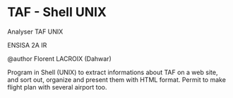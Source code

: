 TAF - Shell UNIX
==============

Analyser TAF UNIX

ENSISA 2A IR

@author Florent LACROIX (Dahwar)

Program in Shell (UNIX) to extract informations about TAF on a web site, and sort out, organize and present them with HTML format.
Permit to make flight plan with several airport too.
